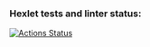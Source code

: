 ### Hexlet tests and linter status:
[![Actions Status](https://github.com/maloyza/frontend-project-44/workflows/hexlet-check/badge.svg)](https://github.com/maloyza/frontend-project-44/actions)